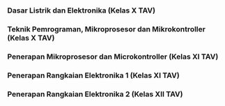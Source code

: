 ### Dasar Listrik dan Elektronika (Kelas X TAV)
### Teknik Pemrograman, Mikroprosesor dan Mikrokontroller (Kelas X TAV)
### Penerapan Mikroprosesor dan Microkontroller (Kelas XI TAV)
### Penerapan Rangkaian Elektronika 1 (Kelas XI TAV)
### Penerapan Rangkaian Elektronika 2 (Kelas XII TAV)

